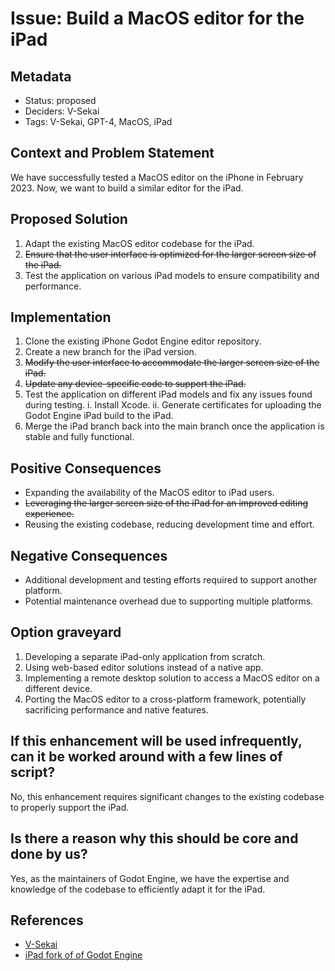 # Issue: Build a MacOS editor for the iPad

## Metadata

- Status: proposed
- Deciders: V-Sekai
- Tags: V-Sekai, GPT-4, MacOS, iPad

## Context and Problem Statement

We have successfully tested a MacOS editor on the iPhone in February 2023. Now, we want to build a similar editor for the iPad.

## Proposed Solution

1. Adapt the existing MacOS editor codebase for the iPad.
2. ~~Ensure that the user interface is optimized for the larger screen size of the iPad.~~
3. Test the application on various iPad models to ensure compatibility and performance.

## Implementation

1. Clone the existing iPhone Godot Engine editor repository.
2. Create a new branch for the iPad version.
3. ~~Modify the user interface to accommodate the larger screen size of the iPad.~~
4. ~~Update any device-specific code to support the iPad.~~
5. Test the application on different iPad models and fix any issues found during testing.
  i. Install Xcode.
  ii. Generate certificates for uploading the Godot Engine iPad build to the iPad.
6. Merge the iPad branch back into the main branch once the application is stable and fully functional.

## Positive Consequences

- Expanding the availability of the MacOS editor to iPad users.
- ~~Leveraging the larger screen size of the iPad for an improved editing experience.~~
- Reusing the existing codebase, reducing development time and effort.

## Negative Consequences

- Additional development and testing efforts required to support another platform.
- Potential maintenance overhead due to supporting multiple platforms.

## Option graveyard

1. Developing a separate iPad-only application from scratch.
2. Using web-based editor solutions instead of a native app.
3. Implementing a remote desktop solution to access a MacOS editor on a different device.
4. Porting the MacOS editor to a cross-platform framework, potentially sacrificing performance and native features.

## If this enhancement will be used infrequently, can it be worked around with a few lines of script?

No, this enhancement requires significant changes to the existing codebase to properly support the iPad.

## Is there a reason why this should be core and done by us?

Yes, as the maintainers of Godot Engine, we have the expertise and knowledge of the codebase to efficiently adapt it for the iPad.

## References

- [V-Sekai](https://v-sekai.org/)
- [iPad fork of of Godot Engine](https://github.com/V-Sekai/godot/tree/groups-4.x-ios)